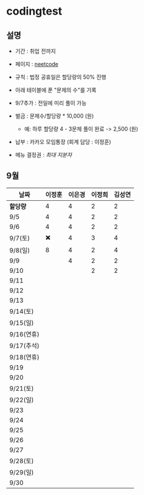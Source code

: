 # codingtest

## 설명
- 기간 : 취업 전까지 

- 페이지 : [neetcode](https://neetcode.io/roadmap)
- 규칙 : 
    법정 공휴일은 할당량의 50% 진행
- 아래 테이블에 푼 "문제의 수"를 기록
- 9/7추가 : 전일에 미리 풀이 가능

- 벌금 : 문제수/할당량 * 10,000 (원)
    - 예: 하루 할당량 4 - 3문제 풀이 완료 -> 2,500 (원)

- 납부 : 카카오 모임통장 (회계 담당 : 이정훈)
- 메뉴 결정권 : *최대 지분자*

## 9월

| 날짜 | 이정훈 | 이은경 | 이정희 | 김성연 |
|------|---------|-----------|-----------|-----------|
| **할당량** | 4 | 4 | 2 | 2 | 
| 9/5 | 4 | 4 | 2 | 2 
| 9/6 | 4 | 4 | 2 | 2
| 9/7(토) | ✖️ | 4 | 3 | 4
| 9/8(일) | 8 | 4 | 2 | 4
| 9/9 |  | 4 | 2 | 2
| 9/10 |  |  | 2 | 2
| 9/11 |  |  |  |
| 9/12 |  |  |  |
| 9/13 |  |  |  |
| 9/14(토) |  |  |  |
| 9/15(일) |  |  |  |
| 9/16(연휴) |  |  |  |
| 9/17(추석) |  |  |  |
| 9/18(연휴) |  |  |  |
| 9/19 |  |  |  |
| 9/20 |  |  |  |
| 9/21(토) |  |  |  |
| 9/22(일) |  |  |  |
| 9/23 |  |  |  |
| 9/24 |  |  |  |
| 9/25 |  |  |  |
| 9/26 |  |  |  |
| 9/27 |  |  |  |
| 9/28(토) |  |  |  |
| 9/29(일) |  |  |  |
| 9/30 |  |  |  |

##
